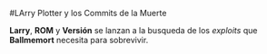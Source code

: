#LArry Plotter y los Commits de la Muerte

**Larry**, **ROM** y **Versión** se lanzan a la busqueda de los *exploits* que
**Ballmemort** necesita para sobrevivir.